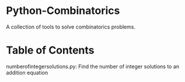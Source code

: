 # Python-Combinatorics
A collection of tools to solve combinatorics problems.

# Table of Contents
numberofintegersolutions.py: Find the number of integer solutions to an addition equation
